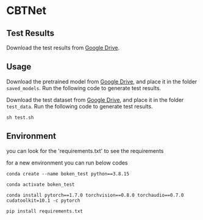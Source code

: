 # CBTNet


## Test Results
Download the test results from [Google Drive](https://drive.google.com/drive/folders/1iTgb7ewXZbCxd7E2EAfYhdiJ_7AZURvJ?usp=share_link).

## Usage
Download the pretrained model from [Google Drive](https://drive.google.com/drive/folders/18lWzDn6nlh9TR1oGcDS6GiUcEgn7p91T?usp=share_link), and place it in the folder `saved_models`. 
Run the following code to generate test results.

Download the test dataset from [Google Drive](https://drive.google.com/file/d/1MmTRvJDpqtbhDlzlV2PrO_gqBEIW744o/view?usp=share_link), and place it in the folder `test_data`. 
Run the following code to generate test results.
```
sh test.sh
```
## Environment 
you can look for the 'requirements.txt' to see the requirements

for a new environment you can run below codes
```
conda create --name boken_test python==3.8.15

conda activate boken_test

conda install pytorch==1.7.0 torchvision==0.8.0 torchaudio==0.7.0 cudatoolkit=10.1 -c pytorch

pip install requirements.txt


```